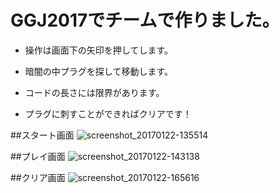 # GGJ2017でチームで作りました。

- 操作は画面下の矢印を押してします。

- 暗闇の中プラグを探して移動します。

- コードの長さには限界があります。

- プラグに刺すことができればクリアです！

##スタート画面
![screenshot_20170122-135514](https://cloud.githubusercontent.com/assets/14822782/22182958/a87e35c6-e0f5-11e6-9eff-683499655be6.png)

##プレイ画面
![screenshot_20170122-143138](https://cloud.githubusercontent.com/assets/14822782/22182974/ff100b12-e0f5-11e6-9fd3-c16e40077850.png)

##クリア画面
![screenshot_20170122-165616](https://cloud.githubusercontent.com/assets/14822782/22181182/acb5f20e-e0c9-11e6-8d27-0cc8f53f7169.png)

